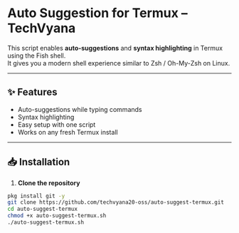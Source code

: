# Auto Suggestion for Termux – TechVyana  

This script enables **auto-suggestions** and **syntax highlighting** in Termux using the Fish shell.  
It gives you a modern shell experience similar to Zsh / Oh-My-Zsh on Linux.

---

## ✨ Features  
- Auto-suggestions while typing commands  
- Syntax highlighting  
- Easy setup with one script  
- Works on any fresh Termux install  

---

## 📥 Installation  

1. **Clone the repository**  
```bash
pkg install git -y
git clone https://github.com/techvyana20-oss/auto-suggest-termux.git
cd auto-suggest-termux
chmod +x auto-suggest-termux.sh
./auto-suggest-termux.sh
